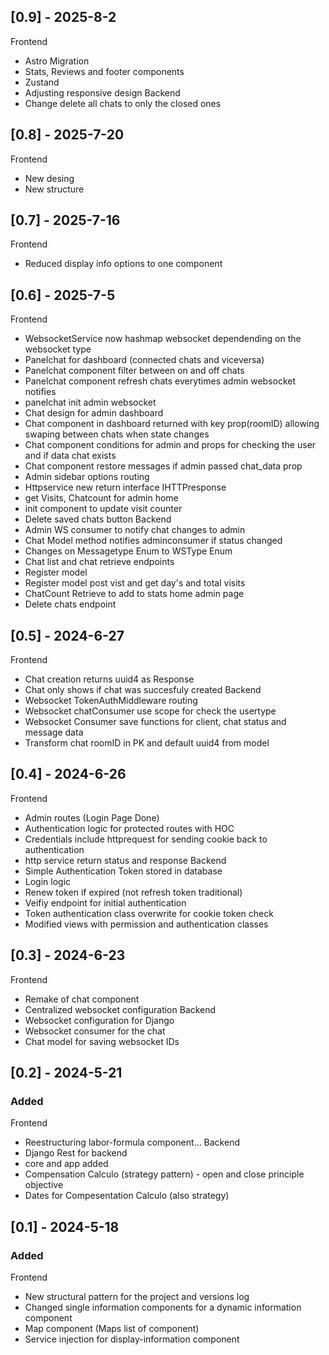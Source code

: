 ## [0.9] - 2025-8-2
Frontend
- Astro Migration
- Stats, Reviews and footer components
- Zustand 
- Adjusting responsive design
Backend
- Change delete all chats to only the closed ones
## [0.8] - 2025-7-20
Frontend
- New desing
- New structure

## [0.7] - 2025-7-16
Frontend
- Reduced display info options to one component

## [0.6] - 2025-7-5
Frontend 
- WebsocketService now hashmap websocket dependending on the websocket type
- Panelchat for dashboard (connected chats and viceversa)
- Panelchat component filter between on and off chats 
- Panelchat component refresh chats everytimes admin websocket notifies
- panelchat init admin websocket
- Chat design for admin dashboard
- Chat component in dashboard returned with key prop(roomID) allowing swaping between chats when state changes  
- Chat component conditions for admin and props for checking the user and if data chat exists
- Chat component restore messages if admin passed chat_data prop
- Admin sidebar options routing
- Httpservice new return interface IHTTPresponse
- get Visits, Chatcount for admin home
- init component to update visit counter
- Delete saved chats button
Backend
- Admin WS consumer to notify chat changes to admin
- Chat Model method notifies adminconsumer if status changed
- Changes on Messagetype Enum to WSType Enum
- Chat list and chat retrieve endpoints
- Register model 
- Register model post vist and get day's and total visits 
- ChatCount Retrieve to add to stats home admin page
- Delete chats endpoint
## [0.5] - 2024-6-27
Frontend
- Chat creation returns uuid4 as Response 
- Chat only shows if chat was succesfuly created
Backend
- Websocket TokenAuthMiddleware routing 
- Websocket chatConsumer use scope for check the usertype 
- Websocket Consumer save functions for client, chat status and message data 
- Transform chat roomID in PK and default uuid4 from model

## [0.4] - 2024-6-26
Frontend
- Admin routes (Login Page Done)
- Authentication logic for protected routes with HOC 
- Credentials include httprequest for sending cookie back to authentication 
- http service return status and response 
Backend
- Simple Authentication Token stored in database 
- Login logic
- Renew token if expired (not refresh token traditional)
- Veifiy endpoint for initial authentication
- Token authentication class overwrite for cookie token check
- Modified views with permission and authentication classes

## [0.3] - 2024-6-23
Frontend
- Remake of chat component
- Centralized websocket configuration
Backend
- Websocket configuration for Django
- Websocket consumer for the chat
- Chat model for saving websocket IDs

## [0.2] - 2024-5-21
### Added
Frontend
- Reestructuring labor-formula component...
Backend
- Django Rest for backend
- core and app added
- Compensation Calculo (strategy pattern) - open and close principle objective
- Dates for Compesentation Calculo (also strategy)

## [0.1] - 2024-5-18
### Added
Frontend
- New structural pattern for the project and versions log 
- Changed single information components for a dynamic information component
- Map component (Maps list of component)
- Service injection for display-information component



